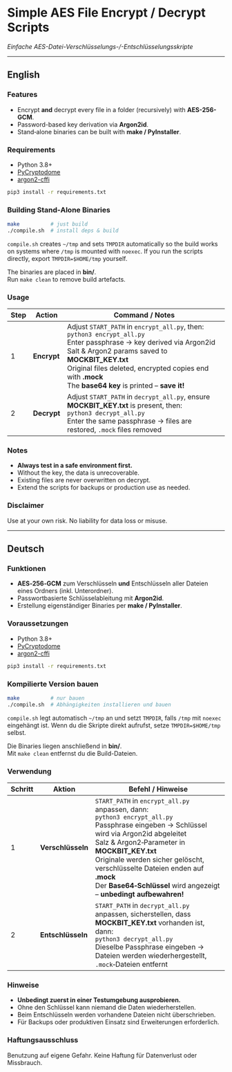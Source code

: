 # Simple AES File Encrypt / Decrypt Scripts
_Einfache AES-Datei-Verschlüsselungs-/-Entschlüsselungsskripte_

---

## English

### Features
* Encrypt **and** decrypt every file in a folder (recursively) with **AES-256-GCM**.  
* Password-based key derivation via **Argon2id**.  
* Stand‑alone binaries can be built with **make / PyInstaller**.

### Requirements
* Python 3.8+  
* [PyCryptodome](https://www.pycryptodome.org/)  
* [argon2-cffi](https://pypi.org/project/argon2-cffi/)

```bash
pip3 install -r requirements.txt
```

### Building Stand‑Alone Binaries

```bash
make          # just build
./compile.sh  # install deps & build
```

`compile.sh` creates `~/tmp` and sets `TMPDIR` automatically so the build works
on systems where `/tmp` is mounted with `noexec`. If you run the scripts
directly, export `TMPDIR=$HOME/tmp` yourself.

The binaries are placed in **bin/**.  
Run `make clean` to remove build artefacts.

### Usage

| Step | Action | Command / Notes |
|------|--------|-----------------|
| 1 | **Encrypt** | Adjust `START_PATH` in `encrypt_all.py`, then:<br>`python3 encrypt_all.py`<br>Enter passphrase → key derived via Argon2id<br>Salt & Argon2 params saved to **MOCKBIT_KEY.txt**<br>Original files deleted, encrypted copies end with **.mock**<br>The **base64 key** is printed – **save it!** |
| 2 | **Decrypt** | Adjust `START_PATH` in `decrypt_all.py`, ensure **MOCKBIT_KEY.txt** is present, then:<br>`python3 decrypt_all.py`<br>Enter the same passphrase → files are restored, `.mock` files removed |

### Notes
* **Always test in a safe environment first.**
* Without the key, the data is unrecoverable.
* Existing files are never overwritten on decrypt.
* Extend the scripts for backups or production use as needed.

### Disclaimer
Use at your own risk. No liability for data loss or misuse.

---

## Deutsch

### Funktionen
* **AES‑256‑GCM** zum Verschlüsseln **und** Entschlüsseln aller Dateien eines Ordners (inkl. Unterordner).  
* Passwortbasierte Schlüsselableitung mit **Argon2id**.  
* Erstellung eigenständiger Binaries per **make / PyInstaller**.

### Voraussetzungen
* Python 3.8+  
* [PyCryptodome](https://www.pycryptodome.org/)  
* [argon2-cffi](https://pypi.org/project/argon2-cffi/)

```bash
pip3 install -r requirements.txt
```

### Kompilierte Version bauen

```bash
make          # nur bauen
./compile.sh  # Abhängigkeiten installieren und bauen
```

`compile.sh` legt automatisch `~/tmp` an und setzt `TMPDIR`, falls `/tmp` mit
`noexec` eingehängt ist. Wenn du die Skripte direkt aufrufst, setze
`TMPDIR=$HOME/tmp` selbst.

Die Binaries liegen anschließend in **bin/**.  
Mit `make clean` entfernst du die Build-Dateien.

### Verwendung

| Schritt | Aktion | Befehl / Hinweise |
|---------|--------|-------------------|
| 1 | **Verschlüsseln** | `START_PATH` in `encrypt_all.py` anpassen, dann:<br>`python3 encrypt_all.py`<br>Passphrase eingeben → Schlüssel wird via Argon2id abgeleitet<br>Salz & Argon2‑Parameter in **MOCKBIT_KEY.txt**<br>Originale werden sicher gelöscht, verschlüsselte Dateien enden auf **.mock**<br>Der **Base64‑Schlüssel** wird angezeigt – **unbedingt aufbewahren!** |
| 2 | **Entschlüsseln** | `START_PATH` in `decrypt_all.py` anpassen, sicherstellen, dass **MOCKBIT_KEY.txt** vorhanden ist, dann:<br>`python3 decrypt_all.py`<br>Dieselbe Passphrase eingeben → Dateien werden wiederhergestellt, `.mock`‑Dateien entfernt |

### Hinweise
* **Unbedingt zuerst in einer Testumgebung ausprobieren.**
* Ohne den Schlüssel kann niemand die Daten wiederherstellen.
* Beim Entschlüsseln werden vorhandene Dateien nicht überschrieben.
* Für Backups oder produktiven Einsatz sind Erweiterungen erforderlich.

### Haftungsausschluss
Benutzung auf eigene Gefahr. Keine Haftung für Datenverlust oder Missbrauch.
